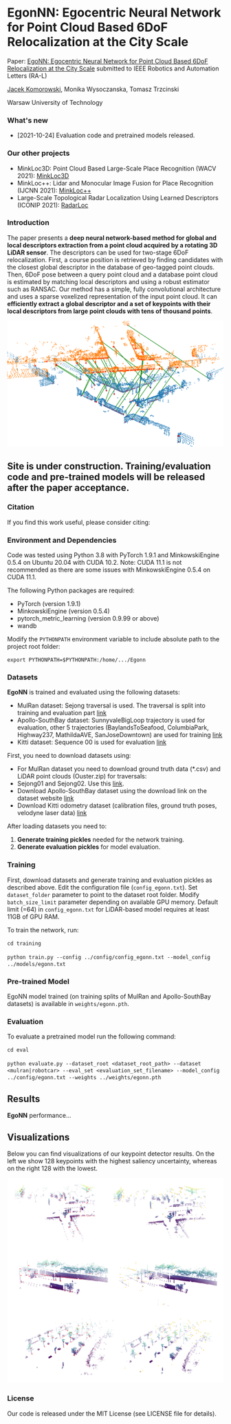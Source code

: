 # EgonNN: Egocentric Neural Network for Point Cloud Based 6DoF Relocalization at the City Scale

Paper: [EgoNN: Egocentric Neural Network for Point Cloud Based 6DoF Relocalization at the City Scale](http://arxiv.org/xxxxxxx) 
submitted to IEEE Robotics and Automation Letters (RA-L)

[Jacek Komorowski](mailto:jacek.komorowski@pw.edu.pl), Monika Wysoczanska, Tomasz Trzcinski

Warsaw University of Technology

### What's new ###
* [2021-10-24] Evaluation code and pretrained models released.

### Our other projects ###
* MinkLoc3D: Point Cloud Based Large-Scale Place Recognition (WACV 2021): [MinkLoc3D](https://github.com/jac99/MinkLoc3D) 
* MinkLoc++: Lidar and Monocular Image Fusion for Place Recognition (IJCNN 2021): [MinkLoc++](https://github.com/jac99/MinkLocMultimodal)
* Large-Scale Topological Radar Localization Using Learned Descriptors (ICONIP 2021): [RadarLoc](https://github.com/jac99/RadarLoc)

### Introduction
The paper presents a **deep neural network-based method for global and local descriptors extraction from a point
cloud acquired by a rotating 3D LiDAR sensor**. The descriptors can be used for two-stage 6DoF relocalization. First, a course
position is retrieved by finding candidates with the closest global descriptor in the database of geo-tagged point clouds. Then,
6DoF pose between a query point cloud and a database point cloud is estimated by matching local descriptors and using a
robust estimator such as RANSAC. Our method has a simple, fully convolutional architecture and uses a sparse voxelized
representation of the input point cloud. It can **efficiently extract a global descriptor and a set of keypoints with 
their local descriptors from large point clouds with tens of thousand points**.

![](images/pair2.png)

## Site is under construction. Training/evaluation code and pre-trained models will be released after the paper acceptance.


### Citation
If you find this work useful, please consider citing:


### Environment and Dependencies
Code was tested using Python 3.8 with PyTorch 1.9.1 and MinkowskiEngine 0.5.4 on Ubuntu 20.04 with CUDA 10.2.
Note: CUDA 11.1 is not recommended as there are some issues with MinkowskiEngine 0.5.4 on CUDA 11.1. 

The following Python packages are required:
* PyTorch (version 1.9.1)
* MinkowskiEngine (version 0.5.4)
* pytorch_metric_learning (version 0.9.99 or above)
* wandb

Modify the `PYTHONPATH` environment variable to include absolute path to the project root folder: 
```export PYTHONPATH
export PYTHONPATH=$PYTHONPATH:/home/.../Egonn
```

### Datasets

**EgoNN** is trained and evaluated using the following datasets:
* MulRan dataset: Sejong traversal is used. The traversal is split into training and evaluation part [link](https://sites.google.com/view/mulran-pr)
* Apollo-SouthBay dataset: SunnyvaleBigLoop trajectory is used for evaluation, other 5 trajectories (BaylandsToSeafood, 
ColumbiaPark, Highway237, MathildaAVE, SanJoseDowntown) are used for training [link](https://apollo.auto/southbay.html)
* Kitti dataset: Sequence 00 is used for evaluation [link](http://www.cvlibs.net/datasets/kitti/)

First, you need to download datasets using:

* For MulRan dataset you need to download ground truth data (*.csv) and LiDAR point clouds (Ouster.zip) for traversals: 
* Sejong01 and Sejong02. 
Use this [link](https://sites.google.com/view/mulran-pr/download).
* Download Apollo-SouthBay dataset using the download link on the dataset website [link](https://apollo.auto/southbay.html)
* Download Kitti odometry dataset (calibration files, ground truth poses, velodyne laser data) [link](http://www.cvlibs.net/datasets/kitti/eval_odometry.php)

After loading datasets you need to:
1. **Generate training pickles** needed for the network training. 
2. **Generate evaluation pickles** for model evaluation. 

### Training
First, download datasets and generate training and evaluation pickles as described above.
Edit the configuration file (`config_egonn.txt`). 
Set `dataset_folder` parameter to point to the dataset root folder.
Modify `batch_size_limit` parameter depending on available GPU memory. 
Default limit (=64) in `config_egonn.txt` for LiDAR-based model requires at least 11GB of GPU RAM.

To train the network, run:

```
cd training

python train.py --config ../config/config_egonn.txt --model_config ../models/egonn.txt 
```

### Pre-trained Model

EgoNN model trained (on training splits of MulRan and Apollo-SouthBay datasets) is available in `weights/egonn.pth`.

### Evaluation

To evaluate a pretrained model run the following command:

```
cd eval

python evaluate.py --dataset_root <dataset_root_path> --dataset <mulran|robotcar> --eval_set <evaluation_set_filename> --model_config ../config/egonn.txt --weights ../weights/egonn.pth

```

## Results

**EgoNN** performance...

## Visualizations
Below you can find visualizations of our keypoint detector results. On the left we show 128 keypoints with the highest saliency uncertainty, whereas on the right 128 with the lowest.

![](images/keypoints_vis.png)


### License
Our code is released under the MIT License (see LICENSE file for details).


